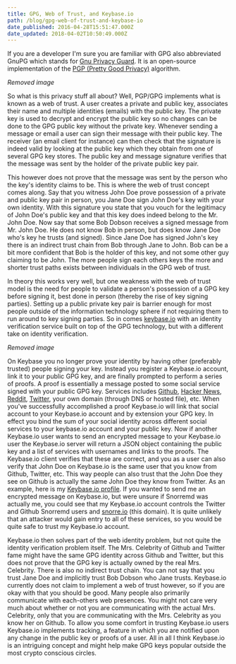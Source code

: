 ```yaml
---
title: GPG, Web of Trust, and Keybase.io
path: /blog/gpg-web-of-trust-and-keybase-io
date_published: 2016-04-28T15:51:47.000Z
date_updated: 2018-04-02T10:50:49.000Z
---
```


If you are a developer I'm sure you are familiar with GPG also abbreviated GnuPG which stands for [Gnu Privacy Guard](https://www.gnupg.org/). It is an open-source implementation of the [PGP (Pretty Good Privacy)](https://en.wikipedia.org/wiki/Pretty_Good_Privacy) algorithm.

*Removed image*

So what is this privacy stuff all about? Well, PGP/GPG implements what is known as a web of trust. A user creates a private and public key, associates their name and multiple identities (emails) with the public key. The private key is used to decrypt and encrypt the public key so no changes can be done to the GPG public key without the private key. Whenever sending a message or email a user can sign their message with their public key. The receiver (an email client for instance) can then check that the signature is indeed valid by looking at the public key which they obtain from one of several GPG key stores. The public key and message signature verifies that the message was sent by the holder of the private public key pair.

This however does not prove that the message was sent by the person who the key's identity claims to be. This is where the web of trust concept comes along. Say that you witness John Doe prove possession of a private and public key pair in person, you Jane Doe sign John Doe's key with your own identity. With this signature you state that you vouch for the legitimacy of John Doe's public key and that this key does indeed belong to the Mr. John Doe. Now say that some Bob Dobson receives a signed message from Mr. John Doe. He does not know Bob in person, but does know Jane Doe who's key he trusts (and signed). Since Jane Doe has signed John's key there is an indirect trust chain from Bob through Jane to John. Bob can be a bit more confident that Bob is the holder of this key, and not some other guy claiming to be John. The more people sign each others keys the more and shorter trust paths exists between individuals in the GPG web of trust.

In theory this works very well, but one weakness with the web of trust model is the need for people to validate a person's possession of a GPG key before signing it, best done in person (thereby the rise of key signing parties). Setting up a public private key pair is barrier enough for most people outside of the information technology sphere if not requiring them to run around to key signing parties. So in comes [keybase.io](https://keybase.io/) with an identity verification service built on top of the GPG technology, but with a different take on identity verification.

*Removed image*

On Keybase you no longer prove your identity by having other (preferably trusted) people signing your key. Instead you register a Keybase.io account, link it to your public GPG key, and are finally prompted to perform a series of proofs. A proof is essentially a message posted to some social service signed with your public GPG key. Services includes [Github](https://github.com/), [Hacker News](https://news.ycombinator.com/news), [Reddit](https://reddit.com), [Twitter](https://twitter.com), your own domain (through DNS or hosted file), etc. When you've successfully accomplished a proof Keybase.io will link that social account to your Keybase.io account and by extension your GPG key. In effect you bind the sum of your social identity across different social services to your keybase.io account and your public key. Now if another Keybase.io user wants to send an encrypted message to your Keybase.io user the Keybase.io server will return a JSON object containing the public key and a list of services with usernames and links to the proofs. The Keybase.io client verifies that these are correct, and you as a user can also verify that John Doe on Keybase.io is the same user that you know from Github, Twitter, etc. This way people can also trust that the John Doe they see on Github is actually the same John Doe they know from Twitter. As an example, here is my [Keybase.io profile](https://keybase.io/snorremd). If you wanted to send me an encrypted message on Keybase.io, but were unsure if Snorremd was actually me, you could see that my Keybase.io account controls the Twitter and Github Snorremd users and [snorre.io](https://snorre.io) (this domain). It is quite unlikely that an attacker would gain entry to all of these services, so you would be quite safe to trust my Keybase.io account.

Keybase.io then solves part of the web identity problem, but not quite the identity verification problem itself. The Mrs. Celebrity of Github and Twitter fame might have the same GPG identity across Github and Twitter, but this does not prove that the GPG key is actually owned by the real Mrs. Celebrity. There is also no indirect trust chain. You can not say that you trust Jane Doe and implicitly trust Bob Dobson who Jane trusts. Keybase.io currently does not claim to implement a web of trust however, so if you are okay with that you should be good. Many people also primarily communicate with each-others web presences. You might not care very much about whether or not you are communicating with the actual Mrs. Celebrity, only that you are communicating with the Mrs. Celebrity as you know her on Github. To allow you some comfort in trusting Keybase.io users Keybase.io implements tracking, a feature in which you are notified upon any change in the public key or proofs of a user. All in all I think Keybase.io is an intriguing concept and might help make GPG keys popular outside the most crypto conscious circles.
